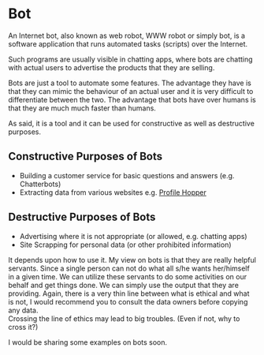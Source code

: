 Bot
===
An Internet bot, also known as web robot, WWW robot or simply bot, is a software application that runs automated tasks (scripts) over the Internet. 

Such programs are usually visible in chatting apps, where bots are chatting with actual users to advertise the products that they are selling.


Bots are just a tool to automate some features. The advantage they have is that they can mimic the behaviour of an actual user and it is very difficult to differentiate between the two. The advantage that bots have over humans is that they are much much faster than humans. 

As said, it is a tool and it can be used for constructive as well as destructive purposes.

Constructive Purposes of Bots
------------------------------

 * Building a customer service for basic questions and answers (e.g. Chatterbots)
 * Extracting data from various websites e.g. [Profile Hopper](https://www.profilehopper.com/)

Destructive Purposes of Bots
----------------------------
 * Advertising where it is not appropriate (or allowed, e.g. chatting apps)
 * Site Scrapping for personal data (or other prohibited information)

 It depends upon how to use it. My view on bots is that they are really helpful servants. Since a single person can not do what all s/he wants her/himself in a given time. We can utilize these servants to do some activities on our behalf and get things done. We can simply use the output that they are providing. Again, there is a very thin line between what is ethical and what is not, I would recommend you to consult the data owners before copying any data.  
 Crossing the line of ethics may lead to big troubles. (Even if not, why to cross it?)

 I would be sharing some examples on bots soon.